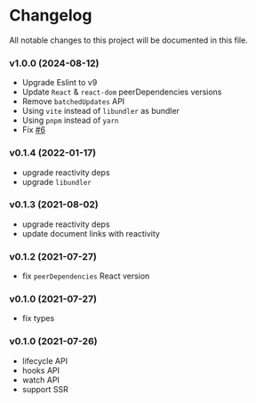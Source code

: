 # Changelog

All notable changes to this project will be documented in this file.

### v1.0.0 (2024-08-12)

- Upgrade Eslint to v9
- Update `React` & `react-dom` peerDependencies versions
- Remove `batchedUpdates` API
- Using `vite` instead of `libundler` as bundler
- Using `pnpm` instead of `yarn`
- Fix [#6](https://github.com/veactjs/veact/issues/6)

### v0.1.4 (2022-01-17)

- upgrade reactivity deps
- upgrade `libundler`

### v0.1.3 (2021-08-02)

- upgrade reactivity deps
- update document links with reactivity

### v0.1.2 (2021-07-27)

- fix `peerDependencies` React version

### v0.1.0 (2021-07-27)

- fix types

### v0.1.0 (2021-07-26)

- lifecycle API
- hooks API
- watch API
- support SSR
